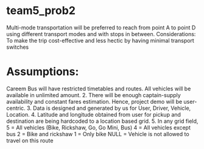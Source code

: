 # team5_prob2

Multi-mode transportation will be preferred to reach from point A to point D using different transport modes and with stops in between.
Considerations: To make the trip cost-effective and less hectic by having minimal transport switches
# Assumptions:
Careem Bus will have restricted timetables and routes. All vehicles will be available in unlimited amount.
2. There will be enough captain-supply availability and constant fares estimation. Hence, project demo will be user-centric.
3. Data is designed and generated by us for User, Driver, Vehicle, Location.
4. Latitude and longitude obtained from user for pickup and destination are being hardcoded to a location based grid.
5. In any grid field,
5 = All vehicles (Bike, Rickshaw, Go, Go Mini, Bus)
4 = All vehicles except bus
2 = Bike and rickshaw
1 = Only bike
NULL = Vehicle is not allowed to travel on this route